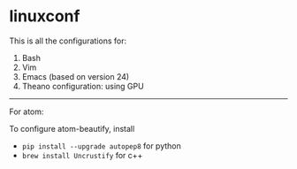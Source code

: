 # linuxconf

This is all the configurations for:
 1. Bash
 2. Vim
 3. Emacs (based on version 24)
 4. Theano configuration: using GPU

---
For atom:

To configure atom-beautify, install

- `pip install --upgrade autopep8` for python
- `brew install Uncrustify` for c++

